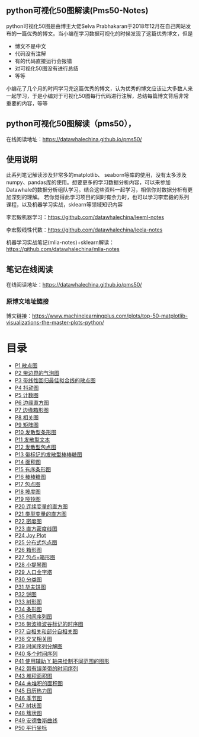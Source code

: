 ## python可视化50图解读(Pms50-Notes)
python可视化50图是由博主大佬Selva Prabhakaran于2018年12月在自己网站发布的一篇优秀的博文。当小编在学习数据可视化的时候发现了这篇优秀博文，但是
- 博文不是中文
- 代码没有注解
- 有的代码直接运行会报错
- 对可视化50图没有进行总结
- 等等

小编花了几个月的时间学习完这篇优秀的博文，认为优秀的博文应该让大多数人来一起学习，于是小编对于可视化50图每行代码进行注解，总结每篇博文背后非常重要的内容，等等

## python可视化50图解读（pms50），
在线阅读地址：https://datawhalechina.github.io/pms50/

## 使用说明
此系列笔记解读涉及非常多的matplotlib、 seaborn等库的使用，没有太多涉及numpy、pandas库的使用。想要更多的学习数据分析内容，可以来参加Datawhale的数据分析组队学习。结合这些资料一起学习，相信你对数据分析有更加深刻的理解。
若你觉得此学习项目的同时有余力时，也可以学习李宏毅的系列课程，以及机器学习实战，sklearn等领域知识内容

李宏毅机器学习：https://github.com/datawhalechina/leeml-notes

李宏毅线性代数：https://github.com/datawhalechina/leela-notes

机器学习实战笔记(mlia-notes)+sklearn解读：https://github.com/datawhalechina/mlia-notes



## 笔记在线阅读

在线阅读地址：https://datawhalechina.github.io/pms50/

### 原博文地址链接
博文链接：https://www.machinelearningplus.com/plots/top-50-matplotlib-visualizations-the-master-plots-python/


# 目录
 - [P1 散点图](https://datawhalechina.github.io/pms50/#/chapter1/chapter1)
 - [P2 带边界的气泡图](https://datawhalechina.github.io/pms50/#/chapter2/chapter2)
 - [P3 带线性回归最佳拟合线的散点图 ](https://datawhalechina.github.io/pms50/#/chapter3/chapter3)
 - [P4 抖动图](https://datawhalechina.github.io/pms50/#/chapter4/chapter4)
 - [P5 计数图](https://datawhalechina.github.io/pms50/#/chapter5/chapter5)
 - [P6 边缘直方图](https://datawhalechina.github.io/pms50/#/chapter6/chapter6)
 - [P7 边缘箱形图](https://datawhalechina.github.io/pms50/#/chapter7/chapter7)
 - [P8 相关图](https://datawhalechina.github.io/pms50/#/chapter8/chapter8)
 - [P9 矩阵图](https://datawhalechina.github.io/pms50/#/chapter9/chapter9)
 - [P10 发散型条形图 ](https://datawhalechina.github.io/pms50/#/chapter10/chapter10)
 - [P11 发散型文本](https://datawhalechina.github.io/pms50/#/chapter11/chapter11)
 - [P12 发散型包点图](https://datawhalechina.github.io/pms50/#/chapter12/chapter12)
 - [P13 带标记的发散型棒棒糖图](https://datawhalechina.github.io/pms50/#/chapter13/chapter13)
 - [P14 面积图](https://datawhalechina.github.io/pms50/#/chapter14/chapter14)
 - [P15 有序条形图 ](https://datawhalechina.github.io/pms50/#/chapter15/chapter15)
 - [P16 棒棒糖图](https://datawhalechina.github.io/pms50/#/chapter16/chapter16)
 - [P17 包点图](https://datawhalechina.github.io/pms50/#/chapter17/chapter17)
 - [P18 坡度图](https://datawhalechina.github.io/pms50/#/chapter18/chapter18)
 - [P19 哑铃图](https://datawhalechina.github.io/pms50/#/chapter19/chapter19)
 - [P20 连续变量的直方图](https://datawhalechina.github.io/pms50/#/chapter20/chapter20) 
 - [P21 类型变量的直方图](https://datawhalechina.github.io/pms50/#/chapter21/chapter21)
 - [P22 密度图](https://datawhalechina.github.io/pms50/#/chapter22/chapter22)
 - [P23 直方密度线图](https://datawhalechina.github.io/pms50/#/chapter23/chapter23)
 - [P24 Joy Plot](https://datawhalechina.github.io/pms50/#/chapter24/chapter24)
 - [P25 分布式包点图](https://datawhalechina.github.io/pms50/#/chapter25/chapter25)
 - [P26 箱形图](https://datawhalechina.github.io/pms50/#/chapter26/chapter26)
 - [P27 包点+箱形图](https://datawhalechina.github.io/pms50/#/chapter27/chapter27)
 - [P28 小提琴图](https://datawhalechina.github.io/pms50/#/chapter28/chapter28)
 - [P29 人口金字塔](https://datawhalechina.github.io/pms50/#/chapter29/chapter29)
 - [P30 分类图](https://datawhalechina.github.io/pms50/#/chapter30/chapter30)
 - [P31 华夫饼图](https://datawhalechina.github.io/pms50/#/chapter31/chapter31)
 - [P32 饼图](https://datawhalechina.github.io/pms50/#/chapter32/chapter32)
 - [P33 树形图](https://datawhalechina.github.io/pms50/#/chapter33/chapter33)
 - [P34 条形图 ](https://datawhalechina.github.io/pms50/#/chapter34/chapter34)
 - [P35 时间序列图](https://datawhalechina.github.io/pms50/#/chapter35/chapter35)
 - [P36 带波峰波谷标记的时序图](https://datawhalechina.github.io/pms50/#/chapter36/chapter36)
 - [P37 自相关和部分自相关图](https://datawhalechina.github.io/pms50/#/chapter37/chapter37)
 - [P38 交叉相关图 ](https://datawhalechina.github.io/pms50/#/chapter38/chapter38)
 - [P39 时间序列分解图](https://datawhalechina.github.io/pms50/#/chapter39/chapter39)
 - [P40 多个时间序列](https://datawhalechina.github.io/pms50/#/chapter40/chapter40) 
 - [P41 使用辅助 Y 轴来绘制不同范围的图形](https://datawhalechina.github.io/pms50/#/chapter41/chapter41)
 - [P42 带有误差带的时间序列](https://datawhalechina.github.io/pms50/#/chapter42/chapter42)
 - [P43 堆积面积图](https://datawhalechina.github.io/pms50/#/chapter43/chapter43)
 - [P44 未堆积的面积图 ](https://datawhalechina.github.io/pms50/#/chapter44/chapter44)
 - [P45 日历热力图](https://datawhalechina.github.io/pms50/#/chapter45/chapter45)
 - [P46 季节图](https://datawhalechina.github.io/pms50/#/chapter46/chapter46)
 - [P47 树状图](https://datawhalechina.github.io/pms50/#/chapter47/chapter47)
 - [P48 簇状图](https://datawhalechina.github.io/pms50/#/chapter48/chapter48)
 - [P49 安德鲁斯曲线](https://datawhalechina.github.io/pms50/#/chapter49/chapter49)
 - [P50 平行坐标](https://datawhalechina.github.io/pms50/#/chapter50/chapter50)


















